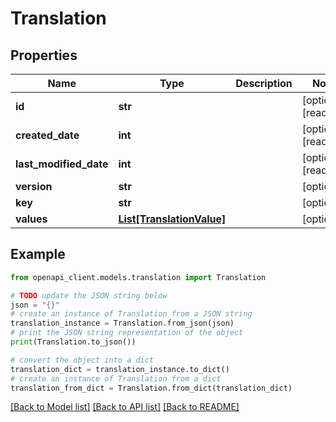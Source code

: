 # Translation


## Properties

Name | Type | Description | Notes
------------ | ------------- | ------------- | -------------
**id** | **str** |  | [optional] [readonly] 
**created_date** | **int** |  | [optional] [readonly] 
**last_modified_date** | **int** |  | [optional] [readonly] 
**version** | **str** |  | [optional] 
**key** | **str** |  | [optional] 
**values** | [**List[TranslationValue]**](TranslationValue.md) |  | [optional] 

## Example

```python
from openapi_client.models.translation import Translation

# TODO update the JSON string below
json = "{}"
# create an instance of Translation from a JSON string
translation_instance = Translation.from_json(json)
# print the JSON string representation of the object
print(Translation.to_json())

# convert the object into a dict
translation_dict = translation_instance.to_dict()
# create an instance of Translation from a dict
translation_from_dict = Translation.from_dict(translation_dict)
```
[[Back to Model list]](../README.md#documentation-for-models) [[Back to API list]](../README.md#documentation-for-api-endpoints) [[Back to README]](../README.md)


